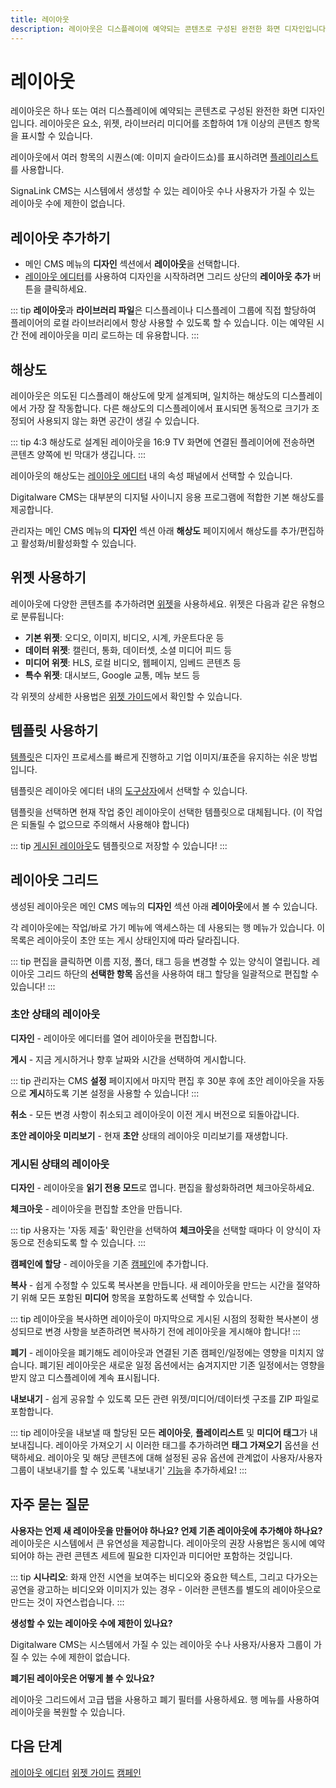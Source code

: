 ```yaml
---
title: 레이아웃
description: 레이아웃은 디스플레이에 예약되는 콘텐츠로 구성된 완전한 화면 디자인입니다.
---
```


# 레이아웃

레이아웃은 하나 또는 여러 디스플레이에 예약되는 콘텐츠로 구성된 완전한 화면 디자인입니다. 레이아웃은 요소, 위젯, 라이브러리 미디어를 조합하여 1개 이상의 콘텐츠 항목을 표시할 수 있습니다.

레이아웃에서 여러 항목의 시퀀스(예: 이미지 슬라이드쇼)를 표시하려면 [플레이리스트]( /media/playlists)를 사용합니다.

SignaLink  CMS는 시스템에서 생성할 수 있는 레이아웃 수나 사용자가 가질 수 있는 레이아웃 수에 제한이 없습니다.

## 레이아웃 추가하기

- 메인 CMS 메뉴의 **디자인** 섹션에서 **레이아웃**을 선택합니다.
- [레이아웃 에디터]( /layouts/editor)를 사용하여 디자인을 시작하려면 그리드 상단의 **레이아웃 추가** 버튼을 클릭하세요.

::: tip
**레이아웃**과 **라이브러리 파일**은 디스플레이나 디스플레이 그룹에 직접 할당하여 플레이어의 로컬 라이브러리에서 항상 사용할 수 있도록 할 수 있습니다. 이는 예약된 시간 전에 레이아웃을 미리 로드하는 데 유용합니다.
:::

## 해상도

레이아웃은 의도된 디스플레이 해상도에 맞게 설계되며, 일치하는 해상도의 디스플레이에서 가장 잘 작동합니다. 다른 해상도의 디스플레이에서 표시되면 동적으로 크기가 조정되어 사용되지 않는 화면 공간이 생길 수 있습니다.

::: tip
4:3 해상도로 설계된 레이아웃을 16:9 TV 화면에 연결된 플레이어에 전송하면 콘텐츠 양쪽에 빈 막대가 생깁니다.
:::

레이아웃의 해상도는 [레이아웃 에디터]( /layouts/editor) 내의 속성 패널에서 선택할 수 있습니다.

Digitalware CMS는 대부분의 디지털 사이니지 응용 프로그램에 적합한 기본 해상도를 제공합니다.

관리자는 메인 CMS 메뉴의 **디자인** 섹션 아래 **해상도** 페이지에서 해상도를 추가/편집하고 활성화/비활성화할 수 있습니다.

## 위젯 사용하기

레이아웃에 다양한 콘텐츠를 추가하려면 [위젯]( /layouts/editor/widgets)을 사용하세요. 위젯은 다음과 같은 유형으로 분류됩니다:

- **기본 위젯**: 오디오, 이미지, 비디오, 시계, 카운트다운 등
- **데이터 위젯**: 캘린더, 통화, 데이터셋, 소셜 미디어 피드 등
- **미디어 위젯**: HLS, 로컬 비디오, 웹페이지, 임베드 콘텐츠 등
- **특수 위젯**: 대시보드, Google 교통, 메뉴 보드 등

각 위젯의 상세한 사용법은 [위젯 가이드]( /widgets)에서 확인할 수 있습니다.

## 템플릿 사용하기

[템플릿]( /layouts/templates)은 디자인 프로세스를 빠르게 진행하고 기업 이미지/표준을 유지하는 쉬운 방법입니다.

템플릿은 레이아웃 에디터 내의 [도구상자]( /layouts/editor#도구상자)에서 선택할 수 있습니다.

템플릿을 선택하면 현재 작업 중인 레이아웃이 선택한 템플릿으로 대체됩니다. (이 작업은 되돌릴 수 없으므로 주의해서 사용해야 합니다)

::: tip
[게시된 레이아웃]( /layouts/editor/publish-options)도 템플릿으로 저장할 수 있습니다!
:::

## 레이아웃 그리드

생성된 레이아웃은 메인 CMS 메뉴의 **디자인** 섹션 아래 **레이아웃**에서 볼 수 있습니다.

각 레이아웃에는 작업/바로 가기 메뉴에 액세스하는 데 사용되는 행 메뉴가 있습니다. 이 목록은 레이아웃이 초안 또는 게시 상태인지에 따라 달라집니다.

::: tip
편집을 클릭하면 이름 지정, 폴더, 태그 등을 변경할 수 있는 양식이 열립니다.
레이아웃 그리드 하단의 **선택한 항목** 옵션을 사용하여 태그 할당을 일괄적으로 편집할 수 있습니다!
:::

### 초안 상태의 레이아웃

**디자인** - 레이아웃 에디터를 열어 레이아웃을 편집합니다.

**게시** - 지금 게시하거나 향후 날짜와 시간을 선택하여 게시합니다.

::: tip
관리자는 CMS **설정** 페이지에서 마지막 편집 후 30분 후에 초안 레이아웃을 자동으로 **게시**하도록 기본 설정을 사용할 수 있습니다!
:::

**취소** - 모든 변경 사항이 취소되고 레이아웃이 이전 게시 버전으로 되돌아갑니다.

**초안 레이아웃 미리보기** - 현재 **초안** 상태의 레이아웃 미리보기를 재생합니다.

### 게시된 상태의 레이아웃

**디자인** - 레이아웃을 **읽기 전용 모드**로 엽니다. 편집을 활성화하려면 체크아웃하세요.

**체크아웃** - 레이아웃을 편집할 초안을 만듭니다.

::: tip
사용자는 '자동 제출' 확인란을 선택하여 **체크아웃**을 선택할 때마다 이 양식이 자동으로 전송되도록 할 수 있습니다.
:::

**캠페인에 할당** - 레이아웃을 기존 [캠페인]( /layouts/campaigns)에 추가합니다.

**복사** - 쉽게 수정할 수 있도록 복사본을 만듭니다. 새 레이아웃을 만드는 시간을 절약하기 위해 모든 포함된 **미디어** 항목을 포함하도록 선택할 수 있습니다.

::: tip
레이아웃을 복사하면 레이아웃이 마지막으로 게시된 시점의 정확한 복사본이 생성되므로 변경 사항을 보존하려면 복사하기 전에 레이아웃을 게시해야 합니다!
:::

**폐기** - 레이아웃을 폐기해도 레이아웃과 연결된 기존 캠페인/일정에는 영향을 미치지 않습니다. 폐기된 레이아웃은 새로운 일정 옵션에서는 숨겨지지만 기존 일정에서는 영향을 받지 않고 디스플레이에 계속 표시됩니다.

**내보내기** - 쉽게 공유할 수 있도록 모든 관련 위젯/미디어/데이터셋 구조를 ZIP 파일로 포함합니다.

::: tip
레이아웃을 내보낼 때 할당된 모든 **레이아웃**, **플레이리스트** 및 **미디어 태그**가 내보내집니다. 레이아웃 가져오기 시 이러한 태그를 추가하려면 **태그 가져오기** 옵션을 선택하세요.
레이아웃 및 해당 콘텐츠에 대해 설정된 공유 옵션에 관계없이 사용자/사용자 그룹이 내보내기를 할 수 있도록 '내보내기' [기능]( /users/features-and-sharing)을 추가하세요!
:::

## 자주 묻는 질문

**사용자는 언제 새 레이아웃을 만들어야 하나요? 언제 기존 레이아웃에 추가해야 하나요?**
레이아웃은 시스템에서 큰 유연성을 제공합니다. 레이아웃의 권장 사용법은 동시에 예약되어야 하는 관련 콘텐츠 세트에 필요한 디자인과 미디어만 포함하는 것입니다.

::: tip
**시나리오**:
화재 안전 시연을 보여주는 비디오와 중요한 텍스트, 그리고 다가오는 공연을 광고하는 비디오와 이미지가 있는 경우 - 이러한 콘텐츠를 별도의 레이아웃으로 만드는 것이 자연스럽습니다.
:::

**생성할 수 있는 레이아웃 수에 제한이 있나요?**

Digitalware CMS는 시스템에서 가질 수 있는 레이아웃 수나 사용자/사용자 그룹이 가질 수 있는 수에 제한이 없습니다.

**폐기된 레이아웃은 어떻게 볼 수 있나요?**

레이아웃 그리드에서 고급 탭을 사용하고 폐기 필터를 사용하세요. 행 메뉴를 사용하여 레이아웃을 복원할 수 있습니다.

## 다음 단계

[레이아웃 에디터]( /layouts/editor)
[위젯 가이드]( /widgets)
[캠페인]( /layouts/campaigns) 